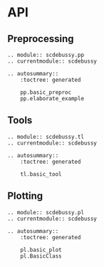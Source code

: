 # API

## Preprocessing

```{eval-rst}
.. module:: scdebussy.pp
.. currentmodule:: scdebussy

.. autosummary::
    :toctree: generated

    pp.basic_preproc
    pp.elaborate_example
```

## Tools

```{eval-rst}
.. module:: scdebussy.tl
.. currentmodule:: scdebussy

.. autosummary::
    :toctree: generated

    tl.basic_tool
```

## Plotting

```{eval-rst}
.. module:: scdebussy.pl
.. currentmodule:: scdebussy

.. autosummary::
    :toctree: generated

    pl.basic_plot
    pl.BasicClass
```
